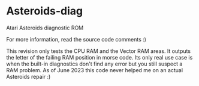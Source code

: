 # Asteroids-diag
Atari Asteroids diagnostic ROM

For more information, read the source code comments :)

This revision only tests the CPU RAM and the Vector RAM areas. It outputs
the letter of the failing RAM position in morse code.
Its only real use case is when the built-in diagnostics don't find any error
but you still suspect a RAM problem. 
As of June 2023 this code never helped me on an actual Asteroids repair :)



